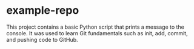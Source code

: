 # example-repo

This project contains a basic Python script that prints a message to the console. It was used to learn Git fundamentals such as init, add, commit, and pushing code to GitHub.
